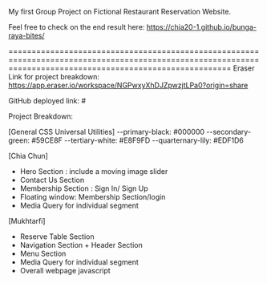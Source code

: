 My first Group Project on Fictional Restaurant Reservation Website.

Feel free to check on the end result here: https://chia20-1.github.io/bunga-raya-bites/

============================================================================================================================================================
Eraser Link for project breakdown: https://app.eraser.io/workspace/NGPwxyXhDJZpwzjtLPa0?origin=share

GitHub deployed link: #

Project Breakdown:

[General CSS Universal Utilities]
--primary-black: #000000
--secondary-green: #59CE8F
--tertiary-white: #E8F9FD
--quarternary-lily: #EDF1D6

[Chia Chun]
- Hero Section : include a moving image slider
- Contact Us Section
- Membership Section : Sign In/ Sign Up
- Floating window: Membership Section/login
- Media Query for individual segment

[Mukhtarfi]
- Reserve Table Section
- Navigation Section + Header Section
- Menu Section
- Media Query for individual segment
- Overall webpage javascript



<!-- Submission link is here
https://airtable.com/shrdT9KFUKdWGJfau -->
